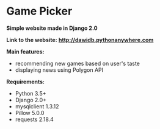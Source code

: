 # Game Picker

**Simple website made in Django 2.0**

**Link to the website:**
**http://dawidb.pythonanywhere.com**

**Main features:**
- recommending new games based on user's taste
- displaying news using Polygon API

**Requirements:**
- Python 3.5+
- Django 2.0+
- mysqlclient 1.3.12
- Pillow 5.0.0
- requests 2.18.4
